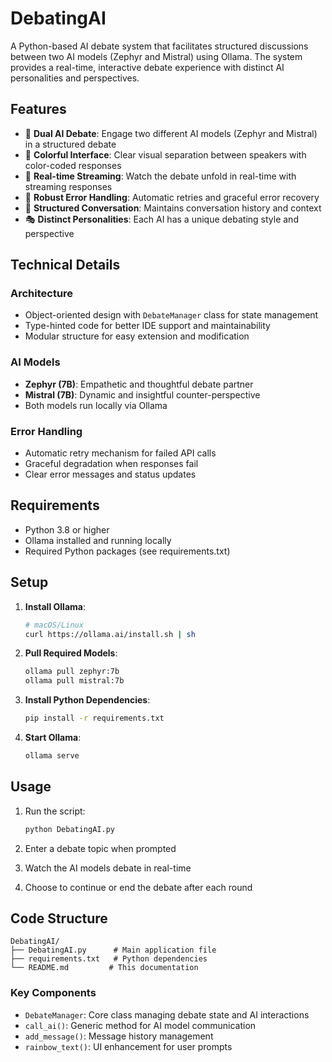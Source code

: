 # DebatingAI

A Python-based AI debate system that facilitates structured discussions between two AI models (Zephyr and Mistral) using Ollama. The system provides a real-time, interactive debate experience with distinct AI personalities and perspectives.

## Features

- 🤖 **Dual AI Debate**: Engage two different AI models (Zephyr and Mistral) in a structured debate
- 🎨 **Colorful Interface**: Clear visual separation between speakers with color-coded responses
- 💬 **Real-time Streaming**: Watch the debate unfold in real-time with streaming responses
- 🔄 **Robust Error Handling**: Automatic retries and graceful error recovery
- 🎯 **Structured Conversation**: Maintains conversation history and context
- 🎭 **Distinct Personalities**: Each AI has a unique debating style and perspective

## Technical Details

### Architecture
- Object-oriented design with `DebateManager` class for state management
- Type-hinted code for better IDE support and maintainability
- Modular structure for easy extension and modification

### AI Models
- **Zephyr (7B)**: Empathetic and thoughtful debate partner
- **Mistral (7B)**: Dynamic and insightful counter-perspective
- Both models run locally via Ollama

### Error Handling
- Automatic retry mechanism for failed API calls
- Graceful degradation when responses fail
- Clear error messages and status updates

## Requirements

- Python 3.8 or higher
- Ollama installed and running locally
- Required Python packages (see requirements.txt)

## Setup

1. **Install Ollama**:
   ```bash
   # macOS/Linux
   curl https://ollama.ai/install.sh | sh
   ```

2. **Pull Required Models**:
   ```bash
   ollama pull zephyr:7b
   ollama pull mistral:7b
   ```

3. **Install Python Dependencies**:
   ```bash
   pip install -r requirements.txt
   ```

4. **Start Ollama**:
   ```bash
   ollama serve
   ```

## Usage

1. Run the script:
   ```bash
   python DebatingAI.py
   ```

2. Enter a debate topic when prompted

3. Watch the AI models debate in real-time

4. Choose to continue or end the debate after each round

## Code Structure

```
DebatingAI/
├── DebatingAI.py      # Main application file
├── requirements.txt   # Python dependencies
└── README.md         # This documentation
```

### Key Components

- `DebateManager`: Core class managing debate state and AI interactions
- `call_ai()`: Generic method for AI model communication
- `add_message()`: Message history management
- `rainbow_text()`: UI enhancement for user prompts

